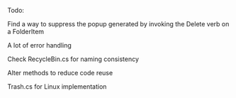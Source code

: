 ﻿Todo:

Find a way to suppress the popup generated by invoking the Delete verb on a FolderItem

A lot of error handling

Check RecycleBin.cs for naming consistency

Alter methods to reduce code reuse

Trash.cs for Linux implementation